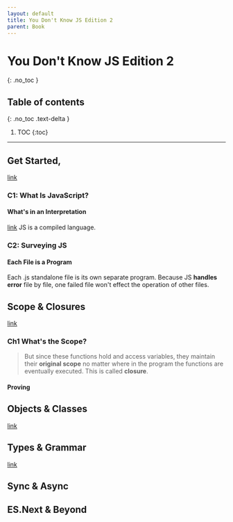 ```yaml
---
layout: default
title: You Don't Know JS Edition 2
parent: Book
---
```


# You Don't Know JS Edition 2
{: .no_toc }

## Table of contents
{: .no_toc .text-delta }

1. TOC
{:toc}

---

## Get Started,
[link](https://github.com/getify/You-Dont-Know-JS/blob/2nd-ed/get-started/README.md)
### C1: What Is JavaScript?
#### What's in an Interpretation 
[link](https://github.com/getify/You-Dont-Know-JS/blob/2nd-ed/get-started/ch1.md#whats-in-an-interpretation)
JS is a compiled language.

### C2: Surveying JS
#### Each File is a Program

Each .js standalone file is its own separate program. Because JS **handles error** file by file, one failed file won't effect the operation of other files.
## Scope & Closures
[link](https://github.com/getify/You-Dont-Know-JS/blob/2nd-ed/scope-closures/README.md)
### Ch1 What's the Scope?
> But since these functions hold and access variables, they maintain their **original scope** no matter where in the program the functions are eventually executed. This is called **closure**.
#### Proving

## Objects & Classes
[link](https://github.com/getify/You-Dont-Know-JS/blob/2nd-ed/objects-classes/README.md)


## Types & Grammar
[link](https://github.com/getify/You-Dont-Know-JS/blob/2nd-ed/types-grammar/README.md)


## Sync & Async


## ES.Next & Beyond